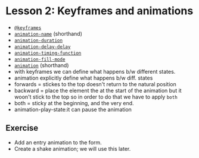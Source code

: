 # Lesson 2: Keyframes and animations

- [`@keyframes`](https://developer.mozilla.org/en-US/docs/Web/CSS/@keyframes)
- [`animation-name`](https://developer.mozilla.org/en-US/docs/Web/CSS/animation-name) (shorthand)
- [`animation-duration`](https://developer.mozilla.org/en-US/docs/Web/CSS/animation-duration)
- [`animation-delay-delay`](https://developer.mozilla.org/en-US/docs/Web/CSS/animation-delay-delay)
- [`animation-timing-function`](https://developer.mozilla.org/en-US/docs/Web/CSS/animation-timing-function)
- [`animation-fill-mode`](https://developer.mozilla.org/en-US/docs/Web/CSS/animation-fill-mode)
- [`animation`](https://developer.mozilla.org/en-US/docs/Web/CSS/animation) (shorthand)
- with keyframes we can define what happens b/w different states.
- animation explicitly define what happens b/w diff. states
- forwards = stickes to the top doesn't return to the natural position
- backward = place the element the at the start of the animation but it woon't stick to the top so in order to do that we have to apply ``` both ```
- both = sticky at the beginning, and the very end.
- animation-play-state:it can pause the animation

## Exercise

- Add an entry animation to the form.
- Create a shake animation; we will use this later.
